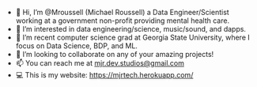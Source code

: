 - 👋 Hi, I’m @Mroussell (Michael Roussell) a Data Engineer/Scientist working at a government non-profit providing mental health care.
- 👀 I’m interested in data engineering/science, music/sound, and dapps.
- 🌱 I’m recent computer science grad at Georgia State University, where I focus on Data Science, BDP, and ML.
- 💞️ I’m looking to collaborate on any of your amazing projects!
- 📫 You can reach me at mjr.dev.studios@gmail.com
- 💻 This is my website: https://mjrtech.herokuapp.com/

<!---
Mroussell/Mroussell is a ✨ special ✨ repository because its `README.md` (this file) appears on your GitHub profile.
You can click the Preview link to take a look at your changes.
--->

